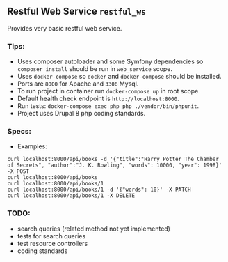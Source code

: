 ## Restful Web Service `restful_ws`

Provides very basic restful web service.

### Tips:
 - Uses composer autoloader and some Symfony dependencies so `composer install` should be run in `web_service` scope.
 - Uses `docker-compose` so `docker` and `docker-compose` should be installed.
 - Ports are `8000` for Apache and `3306` Mysql.
 - To run project in container run `docker-compose up` in root scope.
 - Default health check endpoint is `http://localhost:8000`.
 - Run tests: `docker-compose exec php php ./vendor/bin/phpunit`.
 - Project uses Drupal 8 php coding standards.

### Specs:
 - Examples:
 ```
 curl localhost:8000/api/books -d '{"title":"Harry Potter The Chamber of Secrets", "author":"J. K. Rowling", "words": 10000, "year": 1998}' -X POST
 curl localhost:8000/api/books
 curl localhost:8000/api/books/1
 curl localhost:8000/api/books/1 -d '{"words": 10}' -X PATCH
 curl localhost:8000/api/books/1 -X DELETE
 ```
 
 ### TODO:
 - search queries (related method not yet implemented)
 - tests for search queries
 - test resource controllers
 - coding standards
 
